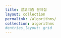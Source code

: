 ```yaml
---
title: 알고리즘 문제집
layout: collection
permalink: /algorithms/
collection: algorithms
#entries_layout: grid 
---
```


